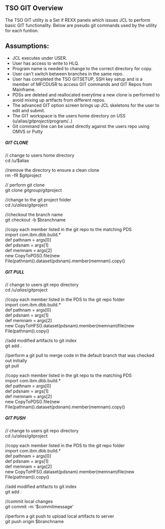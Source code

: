## TSO GIT Overview  
The TSO GIT utility is a Set if REXX panels which issues JCL to perform basic GIT functionality. Below are pseudo git commands used by the utility for each funtion. 

## Assumptions:
- JCL executes under USER.
- User has access to write to HLQ.
- Program name is needed to change to the correct directory for copy.
- User can't switch between branches in the same repo.
- User has completed the TSO GITSETUP, SSH key setup and is a member of MFCDUSR to access GIT commands and GIT Repos from Mainframe.
- PDSs are deleted and reallocated everytime a new clone is performed to avoid mixing up artifacts from different repos.
- The advanced GIT option screen brings up JCL skeletons for the user to edit and submit.
- The GIT workspace is the users home directory on USS (u/alias/$gitproject/$program/..) 
- Git command line can be used directly against the users repo using OMVS or Putty 

##### GIT CLONE 
// change to users home directory  
cd /u/$alias

//remove the directory to ensure a clean clone  
rm -fR  $gitproject

// perform git clone  
git clone $gitgroup/$gitproject

//change to the git project folder   
cd /u/$alias/$gitproject

//checkout the branch name  
git checkout -b $branchname

//copy each member listed in the git repo to the matching PDS     
import com.ibm.dbb.build.*  
def pathnam = args[0]  
def pdsnam  = args[1]  
def memnam  = args[2]  
new CopyToPDS().file(new File(pathnam)).dataset(pdsnam).member(memnam).copy() 


##### GIT PULL
// change to users git repo directory  
cd /u/$alias/$gitproject

//copy each member listed in the PDS to the git repo folder   
import com.ibm.dbb.build.*  
def pathnam = args[0]  
def pdsnam  = args[1]  
def memnam  = args[2]  
new CopyToHFS().dataset(pdsnam).member(memnam)file(new File(pathnam)).copy()  

//add modified artifacts to git index  
git add . 

//perform a git pull to merge code in the default branch that was checked out initially  
git pull

//copy each member listed in the git repo to the matching PDS   
import com.ibm.dbb.build.*  
def pathnam = args[0]  
def pdsnam  = args[1]  
def memnam  = args[2]  
new CopyToPDS().file(new File(pathnam)).dataset(pdsnam).member(memnam).copy() 


##### GIT PUSH
// change to users git repo directory  
cd /u/$alias/$gitproject

//copy each member listed in the PDS to the git repo folder   
import com.ibm.dbb.build.*  
def pathnam = args[0]  
def pdsnam  = args[1]  
def memnam  = args[2]  
new CopyToHFS().dataset(pdsnam).member(memnam)file(new File(pathnam)).copy()  

//add modified artifacts to git index  
git add . 

//commit local changes   
git commit -m '$commitmessage'

//perform a git push to upload local artifacts to server  
git push origin $branchname
